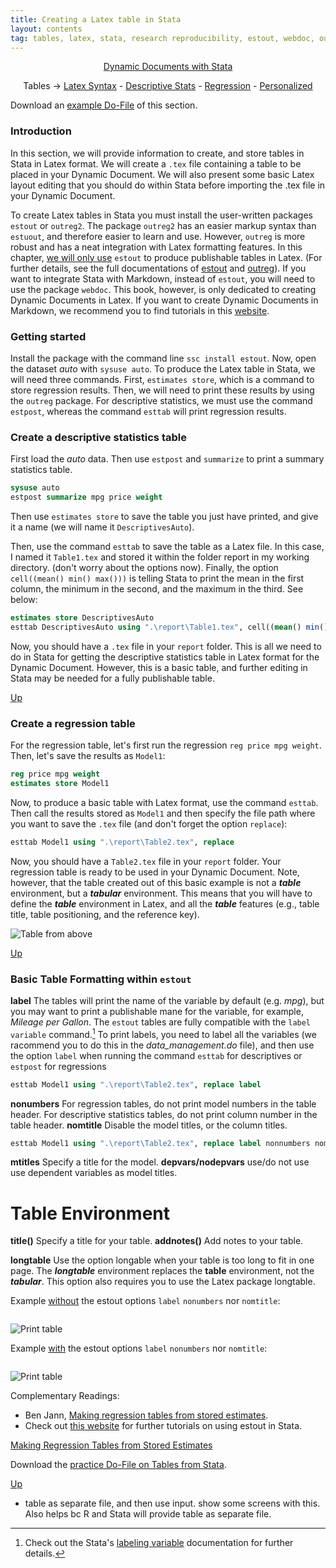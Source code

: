 ```yaml
---
title: Creating a Latex table in Stata
layout: contents
tag: tables, latex, stata, research reproducibility, estout, webdoc, outreg2
---
```


<a name="Contents"></a>
<p style="text-align: center;">
<a href="https://crenteriam.github.io/training/dynamic-documents/dynamicdocs-stata/">Dynamic Documents with Stata</a>
</p>
<p style="text-align: center;">
Tables &rarr; <a href="https://crenteriam.github.io/training/dynamic-documents/tables-latex/">Latex Syntax</a> - <a href="https://crenteriam.github.io/training/dynamic-documents/tables-descriptives/">Descriptive Stats</a> - <a href="https://crenteriam.github.io/training/dynamic-documents/tables-ols/">Regression</a> - <a href="https://crenteriam.github.io/training/dynamic-documents/tables-personalized/">Personalized</a>
</p>

Download an [example Do-File](TBD) of this section.

### Introduction
In this section, we will provide information to create, and store tables in Stata in Latex format. We will create a `.tex` file containing a table to be placed in your Dynamic Document. We will also present some basic Latex layout editing that you should do within Stata before importing the .tex file in your Dynamic Document.

To create Latex tables in Stata you must install the user-written packages `estout` or `outreg2`. The package `outreg2` has an easier markup syntax than `estuout`, and therefore easier to learn and use. However, `outreg` is more robust and has a neat integration with Latex formatting features. In this chapter, <u>we will only use</u> `estout` to produce publishable tables in Latex. (For further details, see the full documentations of [estout](http://repec.sowi.unibe.ch/stata/estout/) and [outreg](http://repec.org/bocode/o/outreg2.html)). If you want to integrate Stata with Markdown, instead of `estout`, you will need to use the package `webdoc`. This book, however, is only dedicated to creating Dynamic Documents in Latex. If you want to create Dynamic Documents in Markdown, we recommend you to find tutorials in this [website](http://repec.sowi.unibe.ch/stata/webdoc/index.html).

### Getting started

Install the package with the command line `ssc install estout`. Now, open the dataset *auto* with `sysuse auto`. To produce the Latex table in Stata, we will need three commands. First, `estimates store`, which is a command to store regression results. Then, we will need to print these results by using the `outreg` package. For descriptive statistics, we must use the command `estpost`, whereas the command `esttab` will print regression results.

### Create a descriptive statistics table

First load the *auto* data. Then use `estpost` and `summarize` to print a summary statistics table.

```stata
sysuse auto
estpost summarize mpg price weight
```

Then use `estimates store` to save the table you just have printed, and give it a name (we will name it `DescriptivesAuto`).

Then, use the command `esttab` to save the table as a Latex file. In this case, I named it `Table1.tex` and stored it within the folder report in my working directory. (don't worry about the options now). Finally, the option `cell((mean() min() max()))` is telling Stata to print the mean in the first column, the minimum in the second, and the maximum in the third. See below:

```stata
estimates store DescriptivesAuto
esttab DescriptivesAuto using ".\report\Table1.tex", cell((mean() min() max()))
```

Now, you should have a `.tex` file in your `report` folder. This is all we need to do in Stata for getting the descriptive statistics table in Latex format for the Dynamic Document. However, this is a basic table, and further editing in Stata may be needed for a fully publishable table.

[Up](#Contents)

### Create a regression table

For the regression table, let's first run the regression `reg price mpg weight`. Then, let's save the results as `Model1`:

```stata
reg price mpg weight
estimates store Model1
```

Now, to produce a basic table with Latex format, use the command `esttab`. Then call the results stored as `Model1` and then specify the file path where you want to save the `.tex` file (and don't forget the option `replace`):

```stata
esttab Model1 using ".\report\Table2.tex", replace
```

Now, you should have a `Table2.tex` file in your `report` folder. Your regression table is ready to be used in your Dynamic Document. Note, however, that the table created out of this basic example is not a ***table*** environment, but a ***tabular*** environment. This means that you will have to define the ***table*** environment in Latex, and all the ***table*** features (e.g., table title, table positioning, and the reference key).

![Table from above](TBD)

[Up](#Contents)

### Basic Table Formatting within `estout`

**label** The tables will print the name of the variable by default (e.g. *mpg*), but you may want to print a publishable mane for the variable, for example, *Mileage per Gallon*. The `estout` tables are fully compatible with the `label variable` command.[^1] To print labels, you need to label all the variables (we racommend you to do this in the *data_management.do* file), and then use the option `label` when running the command `esttab` for descriptives or `estpost` for regressions

```stata
esttab Model1 using ".\report\Table2.tex", replace label
```

**nonumbers** For regression tables, do not print model numbers in the table header. For descriptive statistics tables, do not print column number in the table header.
**nomtitle** Disable the model titles, or the column titles.

```stata
esttab Model1 using ".\report\Table2.tex", replace label nonnumbers nomtitle
```

**mtitles** Specify a title for the model.
**depvars/nodepvars** use/do not use use dependent variables as model titles.

 # Table Environment
**title()** Specify a title for your table.
**addnotes()** Add notes to your table.

**longtable** Use the option longable when your table is too long to fit in one page. The ***longtable*** environment replaces the **table** environment, not the ***tabular***. This  option also requires you to use the Latex package longtable.

Example <u>without</u> the estout options `label` `nonumbers` nor `nomtitle`:

```stata
```

![Print table]()

Example <u>with</u> the estout options `label` `nonumbers` nor `nomtitle`:

```stata
```
![Print table]()

Complementary Readings:
- Ben Jann, [Making regression tables from stored estimates](http://www.soz.unibe.ch/unibe/portal/fak_wiso/c_dep_sowi/inst_soz/content/e39893/e48983/e131227/e131228/e131246/e131269/estout_ger.pdf).
- Check out [this website](https://www.ssc.wisc.edu/sscc/pubs/stata_tables.htm#summary) for further tutorials on using estout in Stata.

[Making Regression Tables from Stored Estimates](http://www.soz.unibe.ch/unibe/portal/fak_wiso/c_dep_sowi/inst_soz/content/e39893/e48983/e131227/e131228/e131246/e131269/estout_ger.pdf)

Download the [practice Do-File on Tables from Stata](https://crenteriam.github.io/files/tutorials/tables-stata.do).

[Up](#Contents)

- table as separate file, and then use input. show some screens with this. Also helps bc R and Stata will provide table as separate file.

[^1]: Check out the Stata's [labeling variable](https://www.stata.com/manuals13/gsw9.pdf) documentation for further details.
